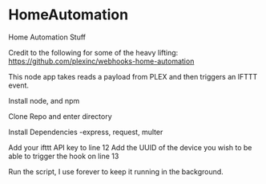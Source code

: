 # HomeAutomation
Home Automation Stuff

Credit to the following for some of the heavy lifting:
  https://github.com/plexinc/webhooks-home-automation

This node app takes reads a payload from PLEX and then triggers an IFTTT event.

Install node, and npm

Clone Repo and enter directory

Install Dependencies
  -express, request, multer
  
Add your ifttt API key to line 12
Add the UUID of the device you wish to be able to trigger the hook on line 13

Run the script,  I use forever to keep it running in the background.
